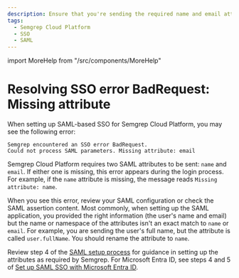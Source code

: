 ```yaml
---
description: Ensure that you're sending the required name and email attributes to Semgrep Cloud Platform.
tags:
  - Semgrep Cloud Platform
  - SSO
  - SAML
---
```


import MoreHelp from "/src/components/MoreHelp"

# Resolving SSO error BadRequest: Missing attribute

When setting up SAML-based SSO for Semgrep Cloud Platform, you may see the following error:

```
Semgrep encountered an SSO error BadRequest. 
Could not process SAML parameters. Missing attribute: email
```

Semgrep Cloud Platform requires two SAML attributes to be sent: `name` and `email`. If either one is missing, this error appears during the login process. For example, if the `name` attribute is missing, the message reads `Missing attribute: name`.

When you see this error, review your SAML configuration or check the SAML assertion content. Most commonly, when setting up the SAML application, you provided the right information (the user's name and email) but the name or namespace of the attributes isn't an exact match to `name` or `email`. For example, you are sending the user's full name, but the attribute is called `user.fullName`. You should rename the attribute to `name`.

Review step 4 of the [SAML setup process](/docs/deployment/sso/#saml-20) for guidance in setting up the attributes as required by Semgrep. For Microsoft Entra ID, see steps 4 and 5 of [Set up SAML SSO with Microsoft Entra ID](/docs/deployment/sso/#set-up-saml-sso-with-microsoft-entra-id).

<MoreHelp />
